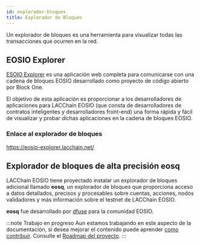 ```yaml
---
id: explorador-bloques
title: Explorador de Bloques
---
```


Un explorador de bloques es una herramienta para visualizar todas las transacciones que ocurren en la red.

## EOSIO Explorer
[ESOIO Explorer](https://github.com/EOSIO/eosio-explorer) es una aplicación web completa para comunicarse con una cadena de bloques EOSIO desarrollado como proyecto de código abierto por Block One.

El objetivo de esta aplicación es proporcionar a los desarrolladores de aplicaciones para LACChain EOSIO (que consta de desarrolladores de contratos inteligentes y desarrolladores front-end) una forma rápida y fácil de visualizar y probar dichas aplicaciones en la cadena de bloques EOSIO.

### Enlace al explorador de bloques

https://eosio-explorer.lacchain.net/


## Explorador de bloques de alta precisión eosq
LACChain EOSIO tiene proyectado instalar un explorador de bloques adicional llamado **eosq**, un explorador de bloques que proporciona acceso a datos detallados, precisos y procesables sobre cuentas, acciones, nodos validadores y más información sobre el testnet de LACChain EOSIO.

**eosq** fue desarrollado por [dfuse](https://dfuse.io) para la comunidad EOSIO.

:::note Trabajo en progreso
Aun estamos trabajando en este aspecto de la documentación, si desea mejorar el contenido puede aprender [como contribuir](../guias/contribuir). Consulte el [Roadmap del proyecto](../roadmap).
:::